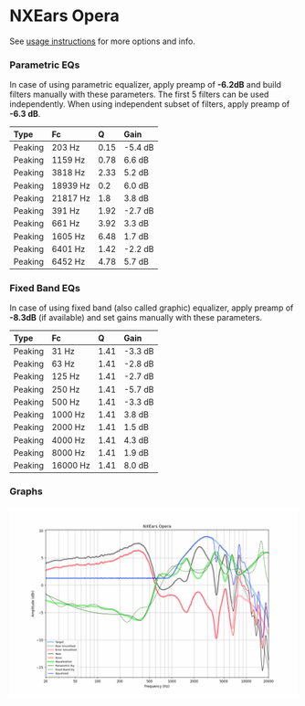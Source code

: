 # NXEars Opera
See [usage instructions](https://github.com/jaakkopasanen/AutoEq#usage) for more options and info.

### Parametric EQs
In case of using parametric equalizer, apply preamp of **-6.2dB** and build filters manually
with these parameters. The first 5 filters can be used independently.
When using independent subset of filters, apply preamp of **-6.3 dB**.

| Type    | Fc       |    Q | Gain    |
|:--------|:---------|:-----|:--------|
| Peaking | 203 Hz   | 0.15 | -5.4 dB |
| Peaking | 1159 Hz  | 0.78 | 6.6 dB  |
| Peaking | 3818 Hz  | 2.33 | 5.2 dB  |
| Peaking | 18939 Hz | 0.2  | 6.0 dB  |
| Peaking | 21817 Hz | 1.8  | 3.8 dB  |
| Peaking | 391 Hz   | 1.92 | -2.7 dB |
| Peaking | 661 Hz   | 3.92 | 3.3 dB  |
| Peaking | 1605 Hz  | 6.48 | 1.7 dB  |
| Peaking | 6401 Hz  | 1.42 | -2.2 dB |
| Peaking | 6452 Hz  | 4.78 | 5.7 dB  |

### Fixed Band EQs
In case of using fixed band (also called graphic) equalizer, apply preamp of **-8.3dB**
(if available) and set gains manually with these parameters.

| Type    | Fc       |    Q | Gain    |
|:--------|:---------|:-----|:--------|
| Peaking | 31 Hz    | 1.41 | -3.3 dB |
| Peaking | 63 Hz    | 1.41 | -2.8 dB |
| Peaking | 125 Hz   | 1.41 | -2.7 dB |
| Peaking | 250 Hz   | 1.41 | -5.7 dB |
| Peaking | 500 Hz   | 1.41 | -3.3 dB |
| Peaking | 1000 Hz  | 1.41 | 3.8 dB  |
| Peaking | 2000 Hz  | 1.41 | 1.5 dB  |
| Peaking | 4000 Hz  | 1.41 | 4.3 dB  |
| Peaking | 8000 Hz  | 1.41 | 1.9 dB  |
| Peaking | 16000 Hz | 1.41 | 8.0 dB  |

### Graphs
![](./NXEars%20Opera.png)